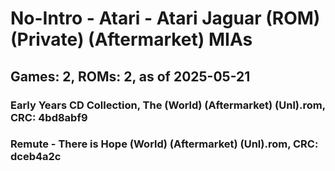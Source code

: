 # No-Intro - Atari - Atari Jaguar (ROM) (Private) (Aftermarket) MIAs
## Games: 2, ROMs: 2, as of 2025-05-21

### Early Years CD Collection, The (World) (Aftermarket) (Unl).rom, CRC: 4bd8abf9
### Remute - There is Hope (World) (Aftermarket) (Unl).rom, CRC: dceb4a2c
